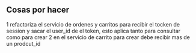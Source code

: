 ## Cosas por hacer

1 refactoriza el servicio de ordenes y carritos para recibir el tocken de session y sacar el user_id de el token, esto aplica tanto para consultar como para crear
2 en el servicio de carrito para crear debe recibir mas de un prodcut_id